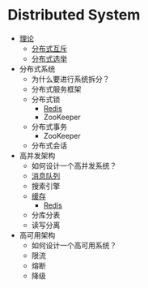 # Distributed System

* [理论](theory.md)
  * [分布式互斥](theory.md#mutual-exclusion)
  * [分布式选举](theory.md#election)
* 分布式系统
  * 为什么要进行系统拆分？
  * 分布式服务框架
  * 分布式锁
    * [Redis](../../database/basic.md#fen-bu-shi-suo)
    * ZooKeeper
  * 分布式事务
    * ZooKeeper
  * 分布式会话
* 高并发架构
  * 如何设计一个高并发系统？
  * [消息队列](message-queue.md)
  * 搜索引擎
  * [缓存](cache.md)
    * [Redis](../../database/basic.md)
  * 分库分表
  * 读写分离
* 高可用架构
  * 如何设计一个高可用系统？
  * 限流
  * 熔断
  * 降级

